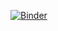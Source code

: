 [![Binder](https://mybinder.org/badge.svg)](https://mybinder.org/v2/gh/JamesABaker/TMH-open-topology/blob/master/Seq2Top.ipynb/master)
